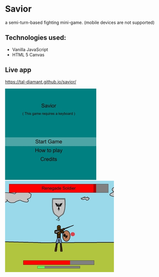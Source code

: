 # Savior

a semi-turn-based fighting mini-game. (mobile devices are not supported)

## Technologies used:

- Vanilla JavaScript
- HTML 5 Canvas

## Live app

https://tal-diamant.github.io/savior/

![screenshot](/screen_shots/savior-1.jpg)
![screenshot](/screen_shots/savior-2.jpg)